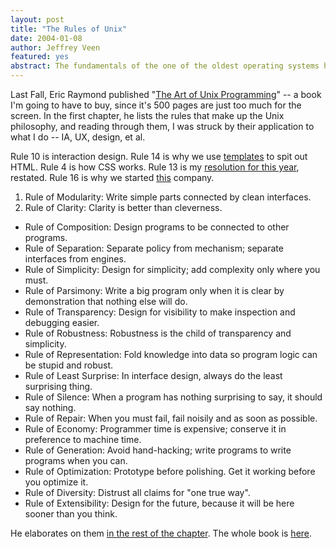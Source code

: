 ```yaml
--- 
layout: post
title: "The Rules of Unix"
date: 2004-01-08
author: Jeffrey Veen
featured: yes
abstract: The fundamentals of the one of the oldest operating systems hold true today
---
```

<p>Last Fall, Eric Raymond published "<a href="http://www.amazon.com/exec/obidos/tg/detail/-/0131429019/hotwiredstyle">The Art of Unix Programming</a>" -- a book I'm going to have to buy, since it's 500 pages are just too much for the screen. In the first chapter, he lists the rules that make up the Unix philosophy, and reading through them, I was struck by their application to what I do -- IA, UX, design, et al.</p>

<p>Rule 10 is interaction design. Rule 14 is why we use <a href="http://smarty.php.net/">templates</a> to spit out HTML. Rule 4 is how CSS works. Rule 13 is my <a href="http://adaptivepath.com/publications/essays/archives/000279.php">resolution for this year</a>, restated. Rule 16 is why we started <a href="http://adaptivepath.com/">this</a> company.</p>

1. Rule of Modularity: Write simple parts connected by clean interfaces.
2. Rule of Clarity: Clarity is better than cleverness.
- Rule of Composition: Design programs to be connected to other programs.
- Rule of Separation: Separate policy from mechanism; separate interfaces from engines.
- Rule of Simplicity: Design for simplicity; add complexity only where you must.
- Rule of Parsimony: Write a big program only when it is clear by demonstration that nothing else will do.
- Rule of Transparency: Design for visibility to make inspection and debugging easier.
- Rule of Robustness: Robustness is the child of transparency and simplicity.
- Rule of Representation: Fold knowledge into data so program logic can be stupid and robust.
- Rule of Least Surprise: In interface design, always do the least surprising thing.
- Rule of Silence: When a program has nothing surprising to say, it should say nothing.
- Rule of Repair: When you must fail, fail noisily and as soon as possible.
- Rule of Economy: Programmer time is expensive; conserve it in preference to machine time.
- Rule of Generation: Avoid hand-hacking; write programs to write programs when you can.
- Rule of Optimization: Prototype before polishing. Get it working before you optimize it.
- Rule of Diversity: Distrust all claims for "one true way".
- Rule of Extensibility: Design for the future, because it will be here sooner than you think.

<p>He elaborates on them <a href="http://www.faqs.org/docs/artu/ch01s06.html">in the rest of the chapter</a>. The whole book is <a href=""">here</a>.</p>
&#8203;
